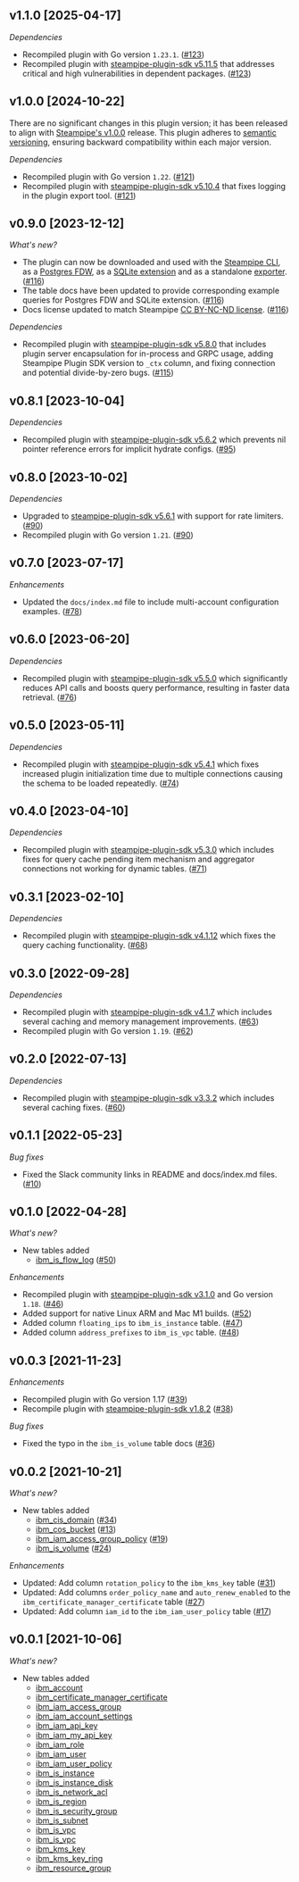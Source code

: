 ## v1.1.0 [2025-04-17]

_Dependencies_

- Recompiled plugin with Go version `1.23.1`. ([#123](https://github.com/turbot/steampipe-plugin-ibm/pull/123))
- Recompiled plugin with [steampipe-plugin-sdk v5.11.5](https://github.com/turbot/steampipe-plugin-sdk/blob/v5.11.5/CHANGELOG.md#v5115-2025-03-31) that addresses critical and high vulnerabilities in dependent packages. ([#123](https://github.com/turbot/steampipe-plugin-ibm/pull/123))

## v1.0.0 [2024-10-22]

There are no significant changes in this plugin version; it has been released to align with [Steampipe's v1.0.0](https://steampipe.io/changelog/steampipe-cli-v1-0-0) release. This plugin adheres to [semantic versioning](https://semver.org/#semantic-versioning-specification-semver), ensuring backward compatibility within each major version.

_Dependencies_

- Recompiled plugin with Go version `1.22`. ([#121](https://github.com/turbot/steampipe-plugin-ibm/pull/121))
- Recompiled plugin with [steampipe-plugin-sdk v5.10.4](https://github.com/turbot/steampipe-plugin-sdk/blob/develop/CHANGELOG.md#v5104-2024-08-29) that fixes logging in the plugin export tool. ([#121](https://github.com/turbot/steampipe-plugin-ibm/pull/121))

## v0.9.0 [2023-12-12]

_What's new?_

- The plugin can now be downloaded and used with the [Steampipe CLI](https://steampipe.io/docs), as a [Postgres FDW](https://steampipe.io/docs/steampipe_postgres/overview), as a [SQLite extension](https://steampipe.io/docs//steampipe_sqlite/overview) and as a standalone [exporter](https://steampipe.io/docs/steampipe_export/overview). ([#116](https://github.com/turbot/steampipe-plugin-ibm/pull/116))
- The table docs have been updated to provide corresponding example queries for Postgres FDW and SQLite extension. ([#116](https://github.com/turbot/steampipe-plugin-ibm/pull/116))
- Docs license updated to match Steampipe [CC BY-NC-ND license](https://github.com/turbot/steampipe-plugin-ibm/blob/main/docs/LICENSE). ([#116](https://github.com/turbot/steampipe-plugin-ibm/pull/116))

_Dependencies_

- Recompiled plugin with [steampipe-plugin-sdk v5.8.0](https://github.com/turbot/steampipe-plugin-sdk/blob/main/CHANGELOG.md#v580-2023-12-11) that includes plugin server encapsulation for in-process and GRPC usage, adding Steampipe Plugin SDK version to `_ctx` column, and fixing connection and potential divide-by-zero bugs. ([#115](https://github.com/turbot/steampipe-plugin-ibm/pull/115))

## v0.8.1 [2023-10-04]

_Dependencies_

- Recompiled plugin with [steampipe-plugin-sdk v5.6.2](https://github.com/turbot/steampipe-plugin-sdk/blob/main/CHANGELOG.md#v562-2023-10-03) which prevents nil pointer reference errors for implicit hydrate configs. ([#95](https://github.com/turbot/steampipe-plugin-ibm/pull/95))

## v0.8.0 [2023-10-02]

_Dependencies_

- Upgraded to [steampipe-plugin-sdk v5.6.1](https://github.com/turbot/steampipe-plugin-sdk/blob/main/CHANGELOG.md#v561-2023-09-29) with support for rate limiters. ([#90](https://github.com/turbot/steampipe-plugin-ibm/pull/90))
- Recompiled plugin with Go version `1.21`. ([#90](https://github.com/turbot/steampipe-plugin-ibm/pull/90))

## v0.7.0 [2023-07-17]

_Enhancements_

- Updated the `docs/index.md` file to include multi-account configuration examples. ([#78](https://github.com/turbot/steampipe-plugin-ibm/pull/78))

## v0.6.0 [2023-06-20]

_Dependencies_

- Recompiled plugin with [steampipe-plugin-sdk v5.5.0](https://github.com/turbot/steampipe-plugin-sdk/blob/v5.5.0/CHANGELOG.md#v550-2023-06-16) which significantly reduces API calls and boosts query performance, resulting in faster data retrieval. ([#76](https://github.com/turbot/steampipe-plugin-ibm/pull/76))

## v0.5.0 [2023-05-11]

_Dependencies_

- Recompiled plugin with [steampipe-plugin-sdk v5.4.1](https://github.com/turbot/steampipe-plugin-sdk/blob/main/CHANGELOG.md#v541-2023-05-05) which fixes increased plugin initialization time due to multiple connections causing the schema to be loaded repeatedly. ([#74](https://github.com/turbot/steampipe-plugin-ibm/pull/74))

## v0.4.0 [2023-04-10]

_Dependencies_

- Recompiled plugin with [steampipe-plugin-sdk v5.3.0](https://github.com/turbot/steampipe-plugin-sdk/blob/main/CHANGELOG.md#v530-2023-03-16) which includes fixes for query cache pending item mechanism and aggregator connections not working for dynamic tables. ([#71](https://github.com/turbot/steampipe-plugin-ibm/pull/71))

## v0.3.1 [2023-02-10]

_Dependencies_

- Recompiled plugin with [steampipe-plugin-sdk v4.1.12](https://github.com/turbot/steampipe-plugin-sdk/blob/main/CHANGELOG.md#v4112-2023-02-09) which fixes the query caching functionality. ([#68](https://github.com/turbot/steampipe-plugin-ibm/pull/68))

## v0.3.0 [2022-09-28]

_Dependencies_

- Recompiled plugin with [steampipe-plugin-sdk v4.1.7](https://github.com/turbot/steampipe-plugin-sdk/blob/main/CHANGELOG.md#v417-2022-09-08) which includes several caching and memory management improvements. ([#63](https://github.com/turbot/steampipe-plugin-ibm/pull/63))
- Recompiled plugin with Go version `1.19`. ([#62](https://github.com/turbot/steampipe-plugin-ibm/pull/62))

## v0.2.0 [2022-07-13]

_Dependencies_

- Recompiled plugin with [steampipe-plugin-sdk v3.3.2](https://github.com/turbot/steampipe-plugin-sdk/blob/main/CHANGELOG.md#v332--2022-07-11) which includes several caching fixes. ([#60](https://github.com/turbot/steampipe-plugin-ibm/pull/60))

## v0.1.1 [2022-05-23]

_Bug fixes_

- Fixed the Slack community links in README and docs/index.md files. ([#10](https://github.com/turbot/steampipe-plugin-ibm/pull/10))

## v0.1.0 [2022-04-28]

_What's new?_

- New tables added
  - [ibm_is_flow_log](https://hub.steampipe.io/plugins/turbot/ibm/tables/ibm_is_flow_log) ([#50](https://github.com/turbot/steampipe-plugin-ibm/pull/50))

_Enhancements_

- Recompiled plugin with [steampipe-plugin-sdk v3.1.0](https://github.com/turbot/steampipe-plugin-sdk/blob/main/CHANGELOG.md#v310--2022-03-30) and Go version `1.18`. ([#46](https://github.com/turbot/steampipe-plugin-ibm/pull/46))
- Added support for native Linux ARM and Mac M1 builds. ([#52](https://github.com/turbot/steampipe-plugin-ibm/pull/52))
- Added column `floating_ips` to `ibm_is_instance` table. ([#47](https://github.com/turbot/steampipe-plugin-ibm/pull/47))
- Added column `address_prefixes` to `ibm_is_vpc` table. ([#48](https://github.com/turbot/steampipe-plugin-ibm/pull/48))

## v0.0.3 [2021-11-23]

_Enhancements_

- Recompiled plugin with Go version 1.17 ([#39](https://github.com/turbot/steampipe-plugin-ibm/pull/39))
- Recompile plugin with [steampipe-plugin-sdk v1.8.2](https://github.com/turbot/steampipe-plugin-sdk/blob/main/CHANGELOG.md#v182--2021-11-22) ([#38](https://github.com/turbot/steampipe-plugin-ibm/pull/38))

_Bug fixes_

- Fixed the typo in the `ibm_is_volume` table docs ([#36](https://github.com/turbot/steampipe-plugin-ibm/pull/36))

## v0.0.2 [2021-10-21]

_What's new?_

- New tables added
  - [ibm_cis_domain](https://hub.steampipe.io/plugins/turbot/ibm/tables/ibm_cis_domain) ([#34](https://github.com/turbot/steampipe-plugin-ibm/pull/34))
  - [ibm_cos_bucket](https://hub.steampipe.io/plugins/turbot/ibm/tables/ibm_cos_bucket) ([#13](https://github.com/turbot/steampipe-plugin-ibm/pull/13))
  - [ibm_iam_access_group_policy](https://hub.steampipe.io/plugins/turbot/ibm/tables/ibm_iam_access_group_policy) ([#19](https://github.com/turbot/steampipe-plugin-ibm/pull/19))
  - [ibm_is_volume](https://hub.steampipe.io/plugins/turbot/ibm/tables/ibm_is_volume`) ([#24](https://github.com/turbot/steampipe-plugin-ibm/pull/24))

_Enhancements_

- Updated: Add column `rotation_policy` to the `ibm_kms_key` table ([#31](https://github.com/turbot/steampipe-plugin-ibm/pull/31))
- Updated: Add columns `order_policy_name` and `auto_renew_enabled` to the `ibm_certificate_manager_certificate` table ([#27](https://github.com/turbot/steampipe-plugin-ibm/pull/27))
- Updated: Add column `iam_id` to the `ibm_iam_user_policy` table ([#17](https://github.com/turbot/steampipe-plugin-ibm/pull/17))

## v0.0.1 [2021-10-06]

_What's new?_

- New tables added
  - [ibm_account](https://hub.steampipe.io/plugins/turbot/ibm/tables/ibm_account)
  - [ibm_certificate_manager_certificate](https://hub.steampipe.io/plugins/turbot/ibm/tables/ibm_certificate_manager_certificate)
  - [ibm_iam_access_group](https://hub.steampipe.io/plugins/turbot/ibm/tables/ibm_iam_access_group)
  - [ibm_iam_account_settings](https://hub.steampipe.io/plugins/turbot/ibm/tables/ibm_iam_account_settings)
  - [ibm_iam_api_key](https://hub.steampipe.io/plugins/turbot/ibm/tables/ibm_iam_api_key)
  - [ibm_iam_my_api_key](https://hub.steampipe.io/plugins/turbot/ibm/tables/ibm_iam_my_api_key)
  - [ibm_iam_role](https://hub.steampipe.io/plugins/turbot/ibm/tables/ibm_iam_role)
  - [ibm_iam_user](https://hub.steampipe.io/plugins/turbot/ibm/tables/ibm_iam_user)
  - [ibm_iam_user_policy](https://hub.steampipe.io/plugins/turbot/ibm/tables/ibm_iam_user_policy)
  - [ibm_is_instance](https://hub.steampipe.io/plugins/turbot/ibm/tables/ibm_is_instance)
  - [ibm_is_instance_disk](https://hub.steampipe.io/plugins/turbot/ibm/tables/ibm_is_instance_disk)
  - [ibm_is_network_acl](https://hub.steampipe.io/plugins/turbot/ibm/tables/ibm_is_network_acl)
  - [ibm_is_region](https://hub.steampipe.io/plugins/turbot/ibm/tables/ibm_is_region)
  - [ibm_is_security_group](https://hub.steampipe.io/plugins/turbot/ibm/tables/ibm_is_security_group)
  - [ibm_is_subnet](https://hub.steampipe.io/plugins/turbot/ibm/tables/ibm_is_subnet)
  - [ibm_is_vpc](https://hub.steampipe.io/plugins/turbot/ibm/tables/ibm_is_vpc)
  - [ibm_is_vpc](https://hub.steampipe.io/plugins/turbot/ibm/tables/ibm_is_vpc)
  - [ibm_kms_key](https://hub.steampipe.io/plugins/turbot/ibm/tables/ibm_kms_key)
  - [ibm_kms_key_ring](https://hub.steampipe.io/plugins/turbot/ibm/tables/ibm_kms_key_ring)
  - [ibm_resource_group](https://hub.steampipe.io/plugins/turbot/ibm/tables/ibm_resource_group)
